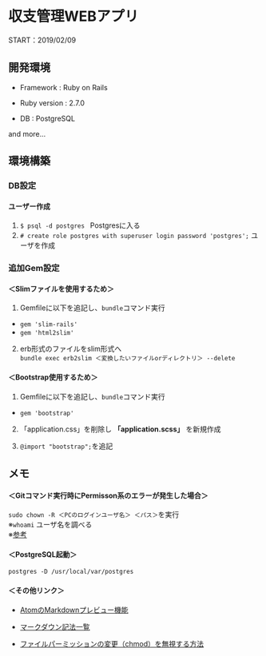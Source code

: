 # 収支管理WEBアプリ

START：2019/02/09

## 開発環境

* Framework : Ruby on Rails

* Ruby version : 2.7.0

* DB : PostgreSQL

and more...

## 環境構築

### DB設定

#### ユーザー作成
1. ```$ psql -d postgres ``` Postgresに入る
2. ```# create role postgres with superuser login password 'postgres';``` ユーザを作成

### 追加Gem設定
#### ＜Slimファイルを使用するため＞

1. Gemfileに以下を追記し、```bundle```コマンド実行

  * ```gem 'slim-rails'```
  * ```gem 'html2slim'```


2. erb形式のファイルをslim形式へ<br> ```bundle exec erb2slim ＜変換したいファイルorディレクトリ＞ --delete```

#### ＜Bootstrap使用するため＞

1. Gemfileに以下を追記し、```bundle```コマンド実行

  * ```gem 'bootstrap'```


2. 「application.css」を削除し **「application.scss」** を新規作成

3. ```@import "bootstrap";```を追記



## メモ

#### ＜Gitコマンド実行時にPermisson系のエラーが発生した場合＞

```sudo chown -R ＜PCのログインユーザ名＞ ＜パス＞```を実行<br>
※```whoami``` ユーザ名を調べる<br>
※[参考](https://qiita.com/pugiemonn/items/8d7968f43f3542f9c30b)

#### ＜PostgreSQL起動＞

```postgres -D /usr/local/var/postgres```

#### ＜その他リンク＞

* [AtomのMarkdownプレビュー機能](https://qiita.com/kamorits/items/6f342da395ad57468ae3)

* [マークダウン記法一覧](https://qiita.com/kamorits/items/6f342da395ad57468ae3)  

* [ファイルパーミッションの変更（chmod）を無視する方法](https://qiita.com/_Keitaro_/items/edf962d00770029cf4ba)
